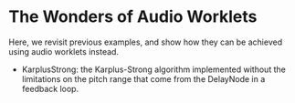 # The Wonders of Audio Worklets

Here, we revisit previous examples, and show how they can be achieved using audio worklets instead.

- KarplusStrong: the Karplus-Strong algorithm implemented without the limitations on the pitch range that come from the DelayNode in a feedback loop.
